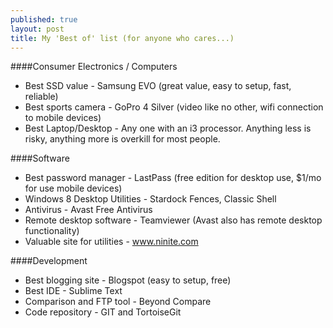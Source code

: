 ```yaml
---
published: true
layout: post
title: My 'Best of' list (for anyone who cares...)
---
```


####Consumer Electronics / Computers
- Best SSD value - Samsung EVO (great value, easy to setup, fast, reliable)
- Best sports camera - GoPro 4 Silver (video like no other, wifi connection to mobile devices)
- Best Laptop/Desktop - Any one with an i3 processor.  Anything less is risky, anything more is overkill for most people.

####Software
- Best password manager - LastPass (free edition for desktop use, $1/mo for use mobile devices)
- Windows 8 Desktop Utilities - Stardock Fences, Classic Shell
- Antivirus - Avast Free Antivirus
- Remote desktop software - Teamviewer (Avast also has remote desktop functionality)
- Valuable site for utilities - www.ninite.com

####Development
- Best blogging site - Blogspot (easy to setup, free)
- Best IDE - Sublime Text
- Comparison and FTP tool - Beyond Compare
- Code repository - GIT and TortoiseGit
